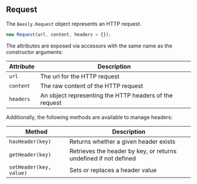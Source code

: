 ## Request

The `Beesly.Request` object represents an HTTP request.

```js
new Request(url, content, headers = {});
```

The attributes are exposed via accessors with the same name as the
constructor arguments:

| Attribute | Description |
| --- | --- |
| `url` | The url for the HTTP request |
| `content` | The raw content of the HTTP request |
| `headers` | An object representing the HTTP headers of the request |

Additionally, the following methods are available to manage headers:

| Method | Description |
| --- | --- |
| `hasHeader(key)` | Returns whether a given header exists |
| `getHeader(key)` | Retrieves the header by key, or returns undefined if not defined |
| `setHeader(key, value)` | Sets or replaces a header value |

